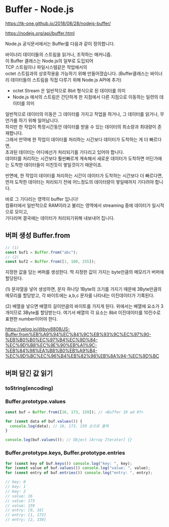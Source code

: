 # Buffer - Node.js

https://tk-one.github.io/2018/08/28/nodejs-buffer/

https://nodejs.org/api/buffer.html

Node.js 공식문서에서는 Buffer를 다음과 같이 정의합니다.

바이너리 데이터들의 스트림을 읽거나, 조작하는 매커니즘.  
이 Buffer 클래스는 Node.js의 일부로 도입되어  
TCP 스트림이나 파일시스템같은 작업에서의  
octet 스트림과의 상호작용을 가능하기 위해 만들어졌습니다.
(Buffer클래스는 바이너리 데이터들의 스트림을 직접 다루기 위해 Node.js API에 추가)

- octet Stream 은 일반적으로 8bit 형식으로 된 데이터를 의미
- Node.js 에서의 스트림은 간단하게 한 지점에서 다른 지점으로 이동하는 일련의 데이터를 의미

일반적으로 데이터의 이동은 그 데이터를 가지고 작업을 하거나, 그 데이터를 읽거나, 무언가를 하기 위해 일어납니다.  
하지만 한 작업이 특정시간동안 데이터를 받을 수 있는 데이터의 최소량과 최대량이 존재합니다.  
그래서 만약에 한 작업이 데이터를 처리하는 시간보다 데이터가 도착하는 게 더 빠르다면,  
초과된 데이터는 어디에선가 처리되기를 기다리고 있어야 합니다.  
데이터를 처리하는 시간보다 훨씬빠르게 계속해서 새로운 데이터가 도착하면 어딘가에는 도착한 데이터들이 미친듯이 쌓일것이기 때문이죠.

반면에, 한 작업이 데이터를 처리하는 시간이 데이터가 도착하는 시간보다 더 빠르다면,  
먼저 도착한 데이터는 처리되기 전에 어느정도의 데이터량이 쌓일때까지 기다려야 합니다.

바로 그 기다리는 영역이 buffer 입니다!  
컴퓨터에서 일반적으로 RAM이라고 불리는 영역에서 streaming 중에 데이터가 일시적으로 모이고,  
기다리며 결국에는 데이터가 처리되기위해 내보내어 집니다.

## 버퍼 생성 Buffer.from

```javascript
// (1)
const buf1 = Buffer.from("abc");
// (2)
const buf2 = Buffer.from([1, 100, 255]);
```

지정한 값을 담는 버퍼를 생성한다. 딱 지정한 값이 가지는 byte만큼의 메모리가 버퍼에 할당된다.

(1) 문자열을 넣어 생성하면, 문자 하나당 1Byte의 크기를 가지기 때문에 3Byte만큼의 메모리를 할당받고, 각 바이트에는 a,b,c 문자를 나타내는 이진데이터가 기록된다.

(2) 배열을 넣으면 배열의 길이만큼의 바이트를 가지게 된다. 위에서는 배열에 요소가 3개이므로 3Byte를 할당받는다. 여기서 배열의 각 요소는 8bit 이진데이터를 10진수로 표현한 number이어야 한다.

https://velog.io/@bvv8808/JS-Buffer.from%EB%A9%94%EC%84%9C%EB%93%9C%EC%97%90-%EB%B0%B0%EC%97%B4%EC%9D%84-%EC%9D%B8%EC%9E%90%EB%A1%9C-%EB%84%98%EA%B8%B0%EB%A9%B4-%EC%9D%BC%EC%96%B4%EB%82%98%EB%8A%94-%EC%9D%BC

## 버퍼 담긴 값 읽기

### toString(encoding)

### Buffer.prototype.values

```javascript
const buf = Buffer.from([16, 173, 159]); // <Buffer 10 ad 9f>

for (const data of buf.values()) {
  console.log(data); // 16, 173, 159 순으로 출력
}

console.log(buf.values()); // Object [Array Iterator] {}
```

### Buffer.prototype.keys, Buffer.prototype.entries

```javascript
for (const key of buf.keys()) console.log("key: ", key);
for (const value of buf.values()) console.log("value: ", value);
for (const entry of buf.entries()) console.log("entry: ", entry);

// key: 0
// key: 1
// key: 2
// value: 16
// value: 173
// value: 159
// entry: [0, 16]
// entry: [1, 173]
// entry: [2, 159]
```
